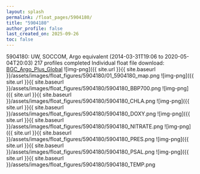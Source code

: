 ```yaml
---
layout: splash
permalink: /float_pages/5904180/
title: "5904180"
author_profile: false
last_created_on: 2025-09-26
toc: false
---
```

 
5904180: UW, SOCCOM, Argo equivalent (2014-03-31T19:06 to 2020-05-04T20:03)
217 profiles completed
Individual float file download: [BGC_Argo_Plus_Global](https://ftp.soest.hawaii.edu/bgc_argo_plus/Individual_Floats/outliers_removed/5904180_Sprof_processed.nc)
![img-png]({{ site.url }}{{ site.baseurl }}/assets/images/float_figures/5904180/01_5904180_map.png
![img-png]({{ site.url }}{{ site.baseurl }}/assets/images/float_figures/5904180/5904180_BBP700.png
![img-png]({{ site.url }}{{ site.baseurl }}/assets/images/float_figures/5904180/5904180_CHLA.png
![img-png]({{ site.url }}{{ site.baseurl }}/assets/images/float_figures/5904180/5904180_DOXY.png
![img-png]({{ site.url }}{{ site.baseurl }}/assets/images/float_figures/5904180/5904180_NITRATE.png
![img-png]({{ site.url }}{{ site.baseurl }}/assets/images/float_figures/5904180/5904180_PRES.png
![img-png]({{ site.url }}{{ site.baseurl }}/assets/images/float_figures/5904180/5904180_PSAL.png
![img-png]({{ site.url }}{{ site.baseurl }}/assets/images/float_figures/5904180/5904180_TEMP.png
